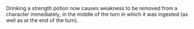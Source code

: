 Drinking a strength potion now causes weakness to be removed from a character immediately, in the middle of the turn in which it was ingested (as well as at the end of the turn).
